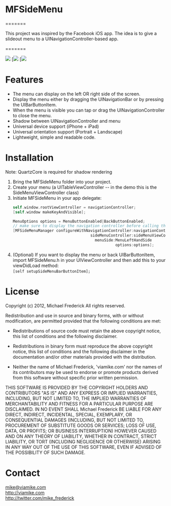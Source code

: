 # MFSideMenu
=======

This project was inspired by the Facebook iOS app. The idea is to give a slideout menu to a UINavigationController-based app.

=======

[![](http://i.imgur.com/jf2RM.png)](http://i.imgur.com/jf2RM.png)
[![](http://i.imgur.com/Ah5mP.png)
[![](http://i.imgur.com/KN4IB.png)

Features
=======
- The menu can display on the left OR right side of the screen.
- Display the menu either by dragging the UINavigationBar or by pressing the UIBarButtonItem.
- When the menu is visible you can tap or drag the UINavigationController to close the menu.
- Shadow between UINavigationController and menu
- Universal device support (iPhone + iPad)
- Universal orientation support (Portrait + Landscape)
- Lightweight, simple and readable code.


Installation
=======
Note: QuartzCore is required for shadow rendering

1. Bring the MFSideMenu folder into your project.
2. Create your menu (a UITableViewController -- in the demo this is the SideMenuViewController class)
3. Initiate MFSideMenu in your app delegate:<br />
	````objective-c
    self.window.rootViewController = navigationController;
    [self.window makeKeyAndVisible];
    
    MenuOptions options = MenuButtonEnabled|BackButtonEnabled;
    // make sure to display the navigation controller before calling this
    [MFSideMenuManager configureWithNavigationController:navigationController 
                                      sideMenuController:sideMenuViewController
                                        menuSide:MenuLeftHandSide
                                                 options:options];
    ````
4. (Optional) If you want to display the menu or back UIBarButtonItem, import MFSideMenu.h in your UIViewController and then add this to your viewDidLoad method:<br />
    `[self setupSideMenuBarButtonItem];`
    
License
=======
Copyright (c) 2012, Michael Frederick
All rights reserved.

Redistribution and use in source and binary forms, with or without modification, are permitted provided that the following conditions are met:
 
* Redistributions of source code must retain the above copyright notice, this list of conditions and the following disclaimer.
 
* Redistributions in binary form must reproduce the above copyright notice, this list of conditions and the following disclaimer in the documentation and/or other materials provided with the distribution.

* Neither the name of Michael Frederick, 'viamike.com' nor the names of its contributors may be used to endorse or promote products derived from this software without specific prior written permission.

THIS SOFTWARE IS PROVIDED BY THE COPYRIGHT HOLDERS AND CONTRIBUTORS "AS IS" AND ANY EXPRESS OR IMPLIED WARRANTIES, INCLUDING, BUT NOT LIMITED TO, THE IMPLIED WARRANTIES OF MERCHANTABILITY AND FITNESS FOR A PARTICULAR PURPOSE ARE DISCLAIMED. IN NO EVENT SHALL Michael Frederick BE LIABLE FOR ANY DIRECT, INDIRECT, INCIDENTAL, SPECIAL, EXEMPLARY, OR CONSEQUENTIAL DAMAGES (INCLUDING, BUT NOT LIMITED TO, PROCUREMENT OF SUBSTITUTE GOODS OR SERVICES; LOSS OF USE, DATA, OR PROFITS; OR BUSINESS INTERRUPTION) HOWEVER CAUSED AND ON ANY THEORY OF LIABILITY, WHETHER IN CONTRACT, STRICT LIABILITY, OR TORT (INCLUDING NEGLIGENCE OR OTHERWISE) ARISING IN ANY WAY OUT OF THE USE OF THIS SOFTWARE, EVEN IF ADVISED OF THE POSSIBILITY OF SUCH DAMAGE.

Contact
=======

mike@viamike.com<br />
http://viamike.com<br />
http://twitter.com/mike_frederick